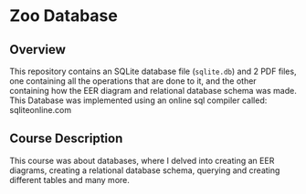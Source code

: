 # Zoo Database

## Overview
This repository contains an SQLite database file (`sqlite.db`) and 2 PDF files, one containing all the operations that are done to it, and the other containing how the EER diagram and relational database schema was made. 
This Database was implemented using an online sql compiler called: sqliteonline.com 

## Course Description
This course was about databases, where I delved into creating an EER diagrams, creating a relational database schema, querying and creating different tables and many more.




